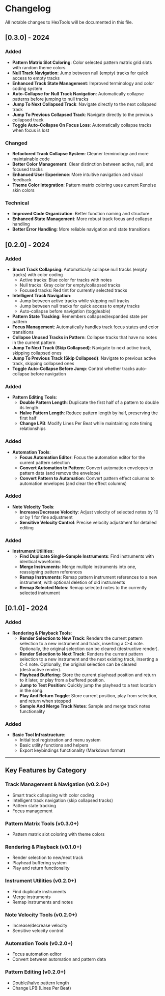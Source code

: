 # Changelog

All notable changes to HexTools will be documented in this file.

## [0.3.0] - 2024

### Added
- **Pattern Matrix Slot Coloring**: Color selected pattern matrix grid slots with random theme colors
- **Null Track Navigation**: Jump between null (empty) tracks for quick access to empty tracks
- **Enhanced Track State Management**: Improved terminology and color coding system
- **Auto-Collapse for Null Track Navigation**: Automatically collapse patterns before jumping to null tracks
- **Jump To Next Collapsed Track**: Navigate directly to the next collapsed track
- **Jump To Previous Collapsed Track**: Navigate directly to the previous collapsed track
- **Toggle Auto-Collapse On Focus Loss**: Automatically collapse tracks when focus is lost

### Changed
- **Refactored Track Collapse System**: Cleaner terminology and more maintainable code
- **Better Color Management**: Clear distinction between active, null, and focused tracks
- **Enhanced User Experience**: More intuitive navigation and visual feedback
- **Theme Color Integration**: Pattern matrix coloring uses current Renoise skin colors

### Technical
- **Improved Code Organization**: Better function naming and structure
- **Enhanced State Management**: More robust track focus and collapse handling
- **Better Error Handling**: More reliable navigation and state transitions

## [0.2.0] - 2024

### Added
- **Smart Track Collapsing**: Automatically collapse null tracks (empty tracks) with color coding
  - Active tracks: Blue color for tracks with notes
  - Null tracks: Gray color for empty/collapsed tracks
  - Focused tracks: Red tint for currently selected tracks
- **Intelligent Track Navigation**: 
  - Jump between active tracks while skipping null tracks
  - Jump between null tracks for quick access to empty tracks
  - Auto-collapse before navigation (toggleable)
- **Pattern State Tracking**: Remembers collapsed/expanded state per pattern
- **Focus Management**: Automatically handles track focus states and color transitions
- **Collapse Unused Tracks in Pattern**: Collapse tracks that have no notes in the current pattern
- **Jump To Next Track (Skip Collapsed)**: Navigate to next active track, skipping collapsed ones
- **Jump To Previous Track (Skip Collapsed)**: Navigate to previous active track, skipping collapsed ones
- **Toggle Auto-Collapse Before Jump**: Control whether tracks auto-collapse before navigation

### Added
- **Pattern Editing Tools**:
  - **Double Pattern Length**: Duplicate the first half of a pattern to double its length
  - **Halve Pattern Length**: Reduce pattern length by half, preserving the first half
  - **Change LPB**: Modify Lines Per Beat while maintaining note timing relationships

### Added
- **Automation Tools**:
  - **Focus Automation Editor**: Focus the automation editor for the current pattern selection
  - **Convert Automation to Pattern**: Convert automation envelopes to pattern data (and remove the envelope)
  - **Convert Pattern to Automation**: Convert pattern effect columns to automation envelopes (and clear the effect columns)

### Added
- **Note Velocity Tools**:
  - **Increase/Decrease Velocity**: Adjust velocity of selected notes by 10 or by 1 for fine adjustment
  - **Sensitive Velocity Control**: Precise velocity adjustment for detailed editing

### Added
- **Instrument Utilities**:
  - **Find Duplicate Single-Sample Instruments**: Find instruments with identical waveforms
  - **Merge Instruments**: Merge multiple instruments into one, reassigning pattern references
  - **Remap Instruments**: Remap pattern instrument references to a new instrument, with optional deletion of old instruments
  - **Remap Selected Notes**: Remap selected notes to the currently selected instrument

## [0.1.0] - 2024

### Added
- **Rendering & Playback Tools**:
  - **Render Selection to New Track**: Renders the current pattern selection to a new instrument and track, inserting a C-4 note. Optionally, the original selection can be cleared (destructive render).
  - **Render Selection to Next Track**: Renders the current pattern selection to a new instrument and the next existing track, inserting a C-4 note. Optionally, the original selection can be cleared (destructive render).
  - **Playhead Buffering**: Store the current playhead position and return to it later, or play from a buffered position.
  - **Jump to Test Position**: Quickly jump the playhead to a test location in the song.
  - **Play And Return Toggle**: Store current position, play from selection, and return when stopped
  - **Sample And Merge Track Notes**: Sample and merge track notes functionality

### Added
- **Basic Tool Infrastructure**:
  - Initial tool registration and menu system
  - Basic utility functions and helpers
  - Export keybindings functionality (Markdown format)

---

## Key Features by Category

### Track Management & Navigation (v0.2.0+)
- Smart track collapsing with color coding
- Intelligent track navigation (skip collapsed tracks)
- Pattern state tracking
- Focus management

### Pattern Matrix Tools (v0.3.0+)
- Pattern matrix slot coloring with theme colors

### Rendering & Playback (v0.1.0+)
- Render selection to new/next track
- Playhead buffering system
- Play and return functionality

### Instrument Utilities (v0.2.0+)
- Find duplicate instruments
- Merge instruments
- Remap instruments and notes

### Note Velocity Tools (v0.2.0+)
- Increase/decrease velocity
- Sensitive velocity control

### Automation Tools (v0.2.0+)
- Focus automation editor
- Convert between automation and pattern data

### Pattern Editing (v0.2.0+)
- Double/halve pattern length
- Change LPB (Lines Per Beat) 